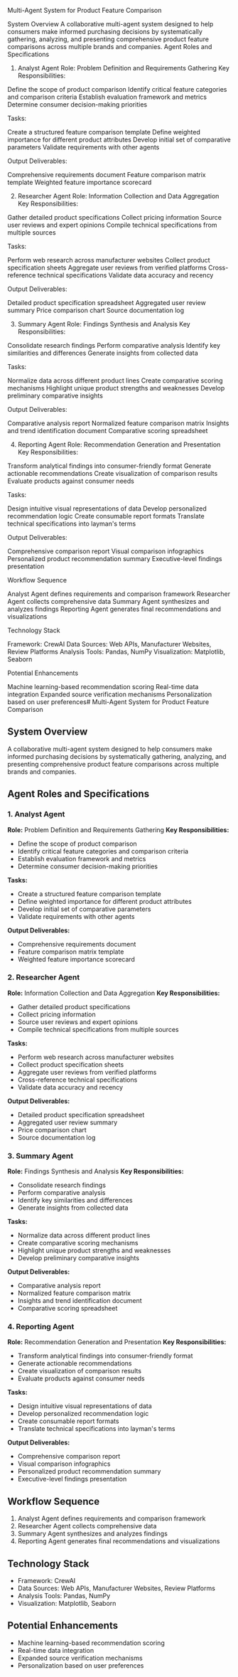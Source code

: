 Multi-Agent System for Product Feature Comparison

System Overview
A collaborative multi-agent system designed to help consumers make informed purchasing decisions by systematically gathering, analyzing, and presenting comprehensive product feature comparisons across multiple brands and companies.
Agent Roles and Specifications
1. Analyst Agent
Role: Problem Definition and Requirements Gathering
Key Responsibilities:

Define the scope of product comparison
Identify critical feature categories and comparison criteria
Establish evaluation framework and metrics
Determine consumer decision-making priorities

Tasks:

Create a structured feature comparison template
Define weighted importance for different product attributes
Develop initial set of comparative parameters
Validate requirements with other agents

Output Deliverables:

Comprehensive requirements document
Feature comparison matrix template
Weighted feature importance scorecard

2. Researcher Agent
Role: Information Collection and Data Aggregation
Key Responsibilities:

Gather detailed product specifications
Collect pricing information
Source user reviews and expert opinions
Compile technical specifications from multiple sources

Tasks:

Perform web research across manufacturer websites
Collect product specification sheets
Aggregate user reviews from verified platforms
Cross-reference technical specifications
Validate data accuracy and recency

Output Deliverables:

Detailed product specification spreadsheet
Aggregated user review summary
Price comparison chart
Source documentation log

3. Summary Agent
Role: Findings Synthesis and Analysis
Key Responsibilities:

Consolidate research findings
Perform comparative analysis
Identify key similarities and differences
Generate insights from collected data

Tasks:

Normalize data across different product lines
Create comparative scoring mechanisms
Highlight unique product strengths and weaknesses
Develop preliminary comparative insights

Output Deliverables:

Comparative analysis report
Normalized feature comparison matrix
Insights and trend identification document
Comparative scoring spreadsheet

4. Reporting Agent
Role: Recommendation Generation and Presentation
Key Responsibilities:

Transform analytical findings into consumer-friendly format
Generate actionable recommendations
Create visualization of comparison results
Evaluate products against consumer needs

Tasks:

Design intuitive visual representations of data
Develop personalized recommendation logic
Create consumable report formats
Translate technical specifications into layman's terms

Output Deliverables:

Comprehensive comparison report
Visual comparison infographics
Personalized product recommendation summary
Executive-level findings presentation

Workflow Sequence

Analyst Agent defines requirements and comparison framework
Researcher Agent collects comprehensive data
Summary Agent synthesizes and analyzes findings
Reporting Agent generates final recommendations and visualizations

Technology Stack

Framework: CrewAI
Data Sources: Web APIs, Manufacturer Websites, Review Platforms
Analysis Tools: Pandas, NumPy
Visualization: Matplotlib, Seaborn

Potential Enhancements

Machine learning-based recommendation scoring
Real-time data integration
Expanded source verification mechanisms
Personalization based on user preferences# Multi-Agent System for Product Feature Comparison

## System Overview
A collaborative multi-agent system designed to help consumers make informed purchasing decisions by systematically gathering, analyzing, and presenting comprehensive product feature comparisons across multiple brands and companies.

## Agent Roles and Specifications

### 1. Analyst Agent
**Role:** Problem Definition and Requirements Gathering
**Key Responsibilities:**
- Define the scope of product comparison
- Identify critical feature categories and comparison criteria
- Establish evaluation framework and metrics
- Determine consumer decision-making priorities

**Tasks:**
- Create a structured feature comparison template
- Define weighted importance for different product attributes
- Develop initial set of comparative parameters
- Validate requirements with other agents

**Output Deliverables:**
- Comprehensive requirements document
- Feature comparison matrix template
- Weighted feature importance scorecard

### 2. Researcher Agent
**Role:** Information Collection and Data Aggregation
**Key Responsibilities:**
- Gather detailed product specifications
- Collect pricing information
- Source user reviews and expert opinions
- Compile technical specifications from multiple sources

**Tasks:**
- Perform web research across manufacturer websites
- Collect product specification sheets
- Aggregate user reviews from verified platforms
- Cross-reference technical specifications
- Validate data accuracy and recency

**Output Deliverables:**
- Detailed product specification spreadsheet
- Aggregated user review summary
- Price comparison chart
- Source documentation log

### 3. Summary Agent
**Role:** Findings Synthesis and Analysis
**Key Responsibilities:**
- Consolidate research findings
- Perform comparative analysis
- Identify key similarities and differences
- Generate insights from collected data

**Tasks:**
- Normalize data across different product lines
- Create comparative scoring mechanisms
- Highlight unique product strengths and weaknesses
- Develop preliminary comparative insights

**Output Deliverables:**
- Comparative analysis report
- Normalized feature comparison matrix
- Insights and trend identification document
- Comparative scoring spreadsheet

### 4. Reporting Agent
**Role:** Recommendation Generation and Presentation
**Key Responsibilities:**
- Transform analytical findings into consumer-friendly format
- Generate actionable recommendations
- Create visualization of comparison results
- Evaluate products against consumer needs

**Tasks:**
- Design intuitive visual representations of data
- Develop personalized recommendation logic
- Create consumable report formats
- Translate technical specifications into layman's terms

**Output Deliverables:**
- Comprehensive comparison report
- Visual comparison infographics
- Personalized product recommendation summary
- Executive-level findings presentation

## Workflow Sequence
1. Analyst Agent defines requirements and comparison framework
2. Researcher Agent collects comprehensive data
3. Summary Agent synthesizes and analyzes findings
4. Reporting Agent generates final recommendations and visualizations

## Technology Stack
- Framework: CrewAI
- Data Sources: Web APIs, Manufacturer Websites, Review Platforms
- Analysis Tools: Pandas, NumPy
- Visualization: Matplotlib, Seaborn

## Potential Enhancements
- Machine learning-based recommendation scoring
- Real-time data integration
- Expanded source verification mechanisms
- Personalization based on user preferences